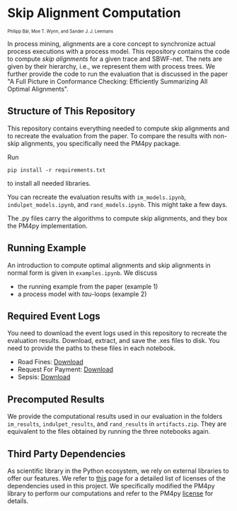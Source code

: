 # Skip Alignment Computation
<sub><sup>Philipp Bär, Moe T. Wynn, and Sander J. J. Leemans</sup></sub>

In process mining, alignments are a core concept to synchronize actual process executions with a process model.
This repository contains the code to compute _skip alignments_ for a given trace and SBWF-net. The nets are given by their hierarchy, i.e., we represent them with process trees. We further provide the code to run the evaluation that is discussed in the paper "A Full Picture in Conformance Checking: Efficiently Summarizing All Optimal Alignments".

## Structure of This Repository
This repository contains everything needed to compute skip alignments and to recreate the evaluation from the paper. To compare the results with non-skip alignments, you specifically need the PM4py package.

Run
```
pip install -r requirements.txt
```
to install all needed libraries.

You can recreate the evaluation results with `im_models.ipynb`, `indulpet_models.ipynb`, and `rand_models.ipynb`. This might take a few days.

The .py files carry the algorithms to compute skip alignments, and they box the PM4py implementation.

## Running Example
An introduction to compute optimal alignments and skip alignments in normal form is given in `examples.ipynb`. We discuss
- the running example from the paper (example 1)
- a process model with $tau$-loops (example 2)

## Required Event Logs
You need to download the event logs used in this repository to recreate the evaluation results. Download, extract, and save the .xes files to disk. You need to provide the paths to these files in each notebook.

- Road Fines: [Download](https://doi.org/10.4121/uuid:270fd440-1057-4fb9-89a9-b699b47990f5)
- Request For Payment: [Download](https://doi.org/10.4121/uuid:895b26fb-6f25-46eb-9e48-0dca26fcd030)
- Sepsis: [Download](https://doi.org/10.4121/uuid:915d2bfb-7e84-49ad-a286-dc35f063a460)

## Precomputed Results
We provide the computational results used in our evaluation in the folders `im_results`, `indulpet_results`, and `rand_results` in `artifacts.zip`. They are equivalent to the files obtained by running the three notebooks again.

## Third Party Dependencies
As scientific library in the Python ecosystem, we rely on external libraries to offer our features. We refer to [this](https://github.com/process-intelligence-solutions/pm4py/tree/release/third_party) page for a detailed list of licenses of the dependencies used in this project. We specifically modified the PM4py library to perform our computations and refer to the PM4py [license](https://github.com/process-intelligence-solutions/pm4py/blob/release/LICENSE) for details.